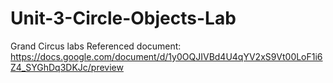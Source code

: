 # Unit-3-Circle-Objects-Lab
Grand Circus labs
Referenced document: https://docs.google.com/document/d/1y0OQJIVBd4U4qYV2xS9Vt00LoF1i6Z4_SYGhDq3DKJc/preview
